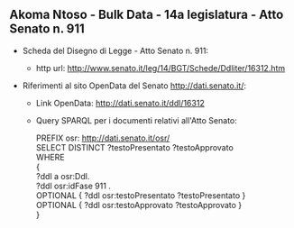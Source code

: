 ## Akoma Ntoso - Bulk Data - 14a legislatura - Atto Senato n. 911 ##

* Scheda del Disegno di Legge - Atto Senato n. 911:
	* http url: http://www.senato.it/leg/14/BGT/Schede/Ddliter/16312.htm

* Riferimenti al sito OpenData del Senato http://dati.senato.it/:
	* Link OpenData: http://dati.senato.it/ddl/16312
	* Query SPARQL per i documenti relativi all'Atto Senato:

        PREFIX osr: <http://dati.senato.it/osr/>  
		SELECT DISTINCT ?testoPresentato ?testoApprovato  
		WHERE  
		{  
		    ?ddl a osr:Ddl.  
		    ?ddl osr:idFase 911 .  
		    OPTIONAL { ?ddl osr:testoPresentato ?testoPresentato }  
		    OPTIONAL { ?ddl osr:testoApprovato ?testoApprovato }  
		}
		